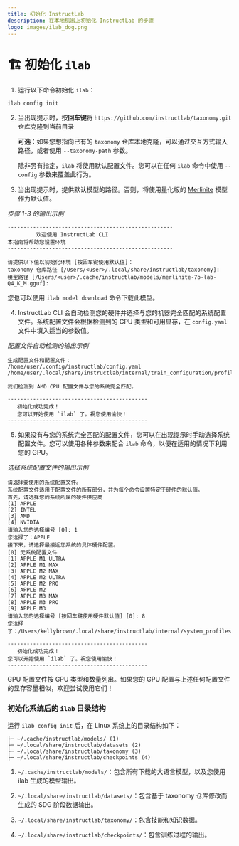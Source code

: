 ```yaml
---
title: 初始化 InstructLab
description: 在本地机器上初始化 InstructLab 的步骤
logo: images/ilab_dog.png
---
```


# 🏗️ 初始化 `ilab`

1) 运行以下命令初始化 `ilab`：

```shell
ilab config init
```

2) 当出现提示时，按**回车键**将 `https://github.com/instructlab/taxonomy.git` 仓库克隆到当前目录

   **可选**：如果您想指向已有的 `taxonomy` 仓库本地克隆，可以通过交互方式输入路径，或者使用 `--taxonomy-path` 参数。

   除非另有指定，`ilab` 将使用默认配置文件。您可以在任何 `ilab` 命令中使用 `--config` 参数来覆盖此行为。

3) 当出现提示时，提供默认模型的路径。否则，将使用量化版的 [Merlinite](https://huggingface.co/instructlab/merlinite-7b-lab-GGUF) 模型作为默认值。

*步骤 1-3 的输出示例*
```shell
----------------------------------------------------
         欢迎使用 InstructLab CLI
本指南将帮助您设置环境
----------------------------------------------------

请提供以下值以初始化环境 [按回车键使用默认值]：
taxonomy 仓库路径 [/Users/<user>/.local/share/instructlab/taxonomy]:
模型路径 [/Users/<user>/.cache/instructlab/models/merlinite-7b-lab-Q4_K_M.gguf]:
```

您也可以使用 `ilab model download` 命令下载此模型。

4) InstructLab CLI 会自动检测您的硬件并选择与您的机器完全匹配的系统配置文件。系统配置文件会根据检测到的 GPU 类型和可用显存，在 `config.yaml` 文件中填入适当的参数值。

*配置文件自动检测的输出示例*

```shell
生成配置文件和配置文件：
/home/user/.config/instructlab/config.yaml
/home/user/.local/share/instructlab/internal/train_configuration/profiles

我们检测到 AMD CPU 配置文件与您的系统完全匹配。

--------------------------------------------
   初始化成功完成！
   您可以开始使用 `ilab` 了。祝您使用愉快！
--------------------------------------------
``` 

5) 如果没有与您的系统完全匹配的配置文件，您可以在出现提示时手动选择系统配置文件。您可以使用各种参数来配合 `ilab` 命令，以便在适用的情况下利用您的 GPU。

*选择系统配置文件的输出示例*

```shell
请选择要使用的系统配置文件。
系统配置文件适用于配置文件的所有部分，并为每个命令设置特定于硬件的默认值。
首先，请选择您的系统所属的硬件供应商
[1] APPLE
[2] INTEL
[3] AMD
[4] NVIDIA
请输入您的选择编号 [0]: 1
您选择了：APPLE
接下来，请选择最接近您系统的具体硬件配置。
[0] 无系统配置文件
[1] APPLE M1 ULTRA
[2] APPLE M1 MAX
[3] APPLE M2 MAX
[4] APPLE M2 ULTRA
[5] APPLE M2 PRO
[6] APPLE M2
[7] APPLE M3 MAX
[8] APPLE M3 PRO
[9] APPLE M3
请输入您的选择编号 [按回车键使用硬件默认值] [0]: 8
您选择了：/Users/kellybrown/.local/share/instructlab/internal/system_profiles/apple/m3/m3_pro.yaml

--------------------------------------------
   初始化成功完成！
您可以开始使用 `ilab` 了。祝您使用愉快！
--------------------------------------------
```

GPU 配置文件按 GPU 类型和数量列出。如果您的 GPU 配置与上述任何配置文件的显存容量相似，欢迎尝试使用它们！

### 初始化系统后的 `ilab` 目录结构

运行 `ilab config init` 后，在 Linux 系统上的目录结构如下：

```shell
├─ ~/.cache/instructlab/models/ (1)
├─ ~/.local/share/instructlab/datasets (2)
├─ ~/.local/share/instructlab/taxonomy (3)
├─ ~/.local/share/instructlab/checkpoints (4)
```

1) `~/.cache/instructlab/models/`：包含所有下载的大语言模型，以及您使用 ilab 生成的模型输出。

2) `~/.local/share/instructlab/datasets/`：包含基于 taxonomy 仓库修改而生成的 SDG 阶段数据输出。

3) `~/.local/share/instructlab/taxonomy/`：包含技能和知识数据。

4) `~/.local/share/instructlab/checkpoints/`：包含训练过程的输出。

